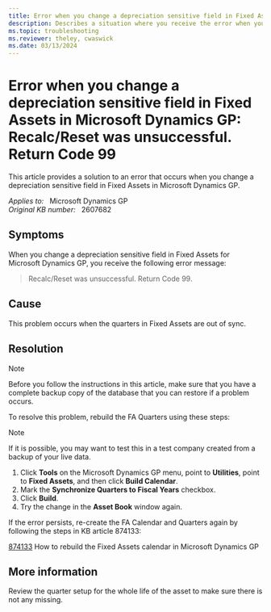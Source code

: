 ```yaml
---
title: Error when you change a depreciation sensitive field in Fixed Assets in Microsoft Dynamics GP 
description: Describes a situation where you receive the error when you change a depreciation sensitive field in Fixed Assets in Microsoft Dynamics GP. Provides a solution.
ms.topic: troubleshooting
ms.reviewer: theley, cwaswick
ms.date: 03/13/2024
---
```

# Error when you change a depreciation sensitive field in Fixed Assets in Microsoft Dynamics GP: Recalc/Reset was unsuccessful. Return Code 99

This article provides a solution to an error that occurs when you change a depreciation sensitive field in Fixed Assets in Microsoft Dynamics GP.

_Applies to:_ &nbsp; Microsoft Dynamics GP  
_Original KB number:_ &nbsp; 2607682

## Symptoms

When you change a depreciation sensitive field in Fixed Assets for Microsoft Dynamics GP, you receive the following error message:

> Recalc/Reset was unsuccessful. Return Code 99.

## Cause

This problem occurs when the quarters in Fixed Assets are out of sync.

## Resolution

> [!NOTE]
> Before you follow the instructions in this article, make sure that you have a complete backup copy of the database that you can restore if a problem occurs.

To resolve this problem, rebuild the FA Quarters using these steps:

> [!NOTE]
> If it is possible, you may want to test this in a test company created from a backup of your live data.

1. Click **Tools** on the Microsoft Dynamics GP menu, point to **Utilities**, point to **Fixed Assets**, and then click **Build Calendar**.  
2. Mark the **Synchronize Quarters to Fiscal Years** checkbox.
3. Click **Build**.
4. Try the change in the **Asset Book** window again.

If the error persists, re-create the FA Calendar and Quarters again by following the steps in KB article 874133:

[874133](https://support.microsoft.com/help/874133) How to rebuild the Fixed Assets calendar in Microsoft Dynamics GP

## More information

Review the quarter setup for the whole life of the asset to make sure there is not any missing.
